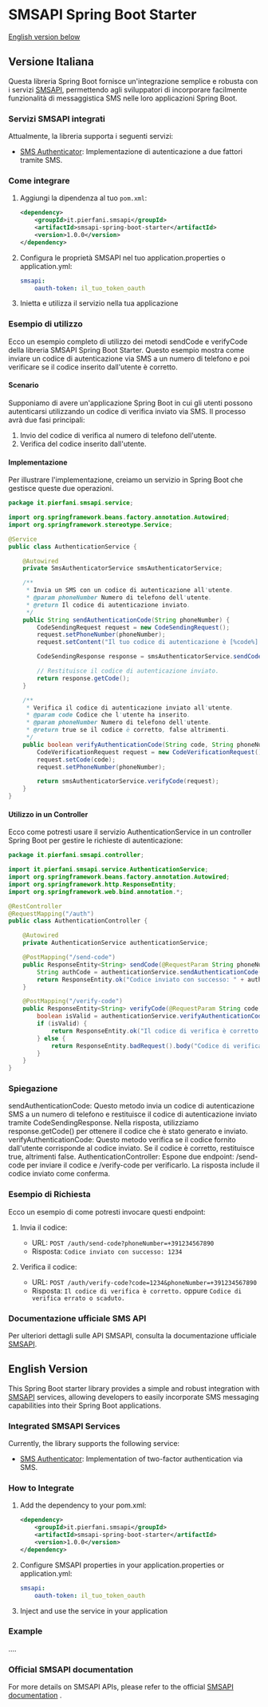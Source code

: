 # SMSAPI Spring Boot Starter

[English version below](#english-version)

## Versione Italiana

Questa libreria Spring Boot fornisce un'integrazione semplice e robusta con i servizi [SMSAPI](https://www.smsapi.com), permettendo agli sviluppatori di incorporare facilmente funzionalità di messaggistica SMS nelle loro applicazioni Spring Boot.

### Servizi SMSAPI integrati

Attualmente, la libreria supporta i seguenti servizi:

- [SMS Authenticator](https://www.smsapi.com/docs/#15-sms-authenticator): Implementazione di autenticazione a due fattori tramite SMS.

### Come integrare

1. Aggiungi la dipendenza al tuo `pom.xml`:

    ```xml
    <dependency>
        <groupId>it.pierfani.smsapi</groupId>
        <artifactId>smsapi-spring-boot-starter</artifactId>
        <version>1.0.0</version>
    </dependency>
    ```

2. Configura le proprietà SMSAPI nel tuo application.properties o application.yml:

    ```yaml
    smsapi:
        oauth-token: il_tuo_token_oauth
    ```

3. Inietta e utilizza il servizio nella tua applicazione

### Esempio di utilizzo
Ecco un esempio completo di utilizzo dei metodi sendCode e verifyCode della libreria SMSAPI Spring Boot Starter. Questo esempio mostra come inviare un codice di autenticazione via SMS a un numero di telefono e poi verificare se il codice inserito dall'utente è corretto.

#### Scenario

Supponiamo di avere un'applicazione Spring Boot in cui gli utenti possono autenticarsi utilizzando un codice di verifica inviato via SMS. Il processo avrà due fasi principali:

1. Invio del codice di verifica al numero di telefono dell'utente.
2. Verifica del codice inserito dall'utente.

#### Implementazione

Per illustrare l'implementazione, creiamo un servizio in Spring Boot che gestisce queste due operazioni.

```java
package it.pierfani.smsapi.service;

import org.springframework.beans.factory.annotation.Autowired;
import org.springframework.stereotype.Service;

@Service
public class AuthenticationService {

    @Autowired
    private SmsAuthenticatorService smsAuthenticatorService;

    /**
     * Invia un SMS con un codice di autenticazione all'utente.
     * @param phoneNumber Numero di telefono dell'utente.
     * @return Il codice di autenticazione inviato.
     */
    public String sendAuthenticationCode(String phoneNumber) {
        CodeSendingRequest request = new CodeSendingRequest();
        request.setPhoneNumber(phoneNumber);
        request.setContent("Il tuo codice di autenticazione è [%code%].");  // [%code%] verrà sostituito automaticamente dal servizio SMSAPI.

        CodeSendingResponse response = smsAuthenticatorService.sendCode(request);

        // Restituisce il codice di autenticazione inviato.
        return response.getCode();
    }

    /**
     * Verifica il codice di autenticazione inviato all'utente.
     * @param code Codice che l'utente ha inserito.
     * @param phoneNumber Numero di telefono dell'utente.
     * @return true se il codice è corretto, false altrimenti.
     */
    public boolean verifyAuthenticationCode(String code, String phoneNumber) {
        CodeVerificationRequest request = new CodeVerificationRequest();
        request.setCode(code);
        request.setPhoneNumber(phoneNumber);

        return smsAuthenticatorService.verifyCode(request);
    }
}
````

#### Utilizzo in un Controller

Ecco come potresti usare il servizio AuthenticationService in un controller Spring Boot per gestire le richieste di autenticazione:

```java
package it.pierfani.smsapi.controller;

import it.pierfani.smsapi.service.AuthenticationService;
import org.springframework.beans.factory.annotation.Autowired;
import org.springframework.http.ResponseEntity;
import org.springframework.web.bind.annotation.*;

@RestController
@RequestMapping("/auth")
public class AuthenticationController {

    @Autowired
    private AuthenticationService authenticationService;

    @PostMapping("/send-code")
    public ResponseEntity<String> sendCode(@RequestParam String phoneNumber) {
        String authCode = authenticationService.sendAuthenticationCode(phoneNumber);
        return ResponseEntity.ok("Codice inviato con successo: " + authCode);
    }

    @PostMapping("/verify-code")
    public ResponseEntity<String> verifyCode(@RequestParam String code, @RequestParam String phoneNumber) {
        boolean isValid = authenticationService.verifyAuthenticationCode(code, phoneNumber);
        if (isValid) {
            return ResponseEntity.ok("Il codice di verifica è corretto.");
        } else {
            return ResponseEntity.badRequest().body("Codice di verifica errato o scaduto.");
        }
    }
}
```
### Spiegazione

sendAuthenticationCode: Questo metodo invia un codice di autenticazione SMS a un numero di telefono e restituisce il codice di autenticazione inviato tramite CodeSendingResponse. Nella risposta, utilizziamo response.getCode() per ottenere il codice che è stato generato e inviato.
verifyAuthenticationCode: Questo metodo verifica se il codice fornito dall'utente corrisponde al codice inviato. Se il codice è corretto, restituisce true, altrimenti false.
AuthenticationController: Espone due endpoint: /send-code per inviare il codice e /verify-code per verificarlo. La risposta include il codice inviato come conferma.

### Esempio di Richiesta

Ecco un esempio di come potresti invocare questi endpoint:

1. Invia il codice:
    - URL: `POST /auth/send-code?phoneNumber=+391234567890`
    - Risposta: `Codice inviato con successo: 1234`

2. Verifica il codice:
    - URL: `POST /auth/verify-code?code=1234&phoneNumber=+391234567890`
    - Risposta: `Il codice di verifica è corretto.` oppure `Codice di verifica errato o scaduto.`
### Documentazione ufficiale SMS API

Per ulteriori dettagli sulle API SMSAPI, consulta la documentazione ufficiale [SMSAPI](https://www.smsapi.com/docs).

## English Version

This Spring Boot starter library provides a simple and robust integration with [SMSAPI](https://www.smsapi.com) services, allowing developers to easily incorporate SMS messaging capabilities into their Spring Boot applications.

### Integrated SMSAPI Services

Currently, the library supports the following service:

- [SMS Authenticator](https://www.smsapi.com/docs/#15-sms-authenticator): Implementation of two-factor authentication via SMS.

### How to Integrate

1. Add the dependency to your pom.xml:
    ```xml
    <dependency>
        <groupId>it.pierfani.smsapi</groupId>
        <artifactId>smsapi-spring-boot-starter</artifactId>
        <version>1.0.0</version>
    </dependency>
    ```
2. Configure SMSAPI properties in your application.properties or application.yml:

    ```yaml
    smsapi:
        oauth-token: il_tuo_token_oauth
    ```

3. Inject and use the service in your application

### Example
....

### Official SMSAPI documentation

For more details on SMSAPI APIs, please refer to the official [SMSAPI documentation](https://www.smsapi.com/docs) .